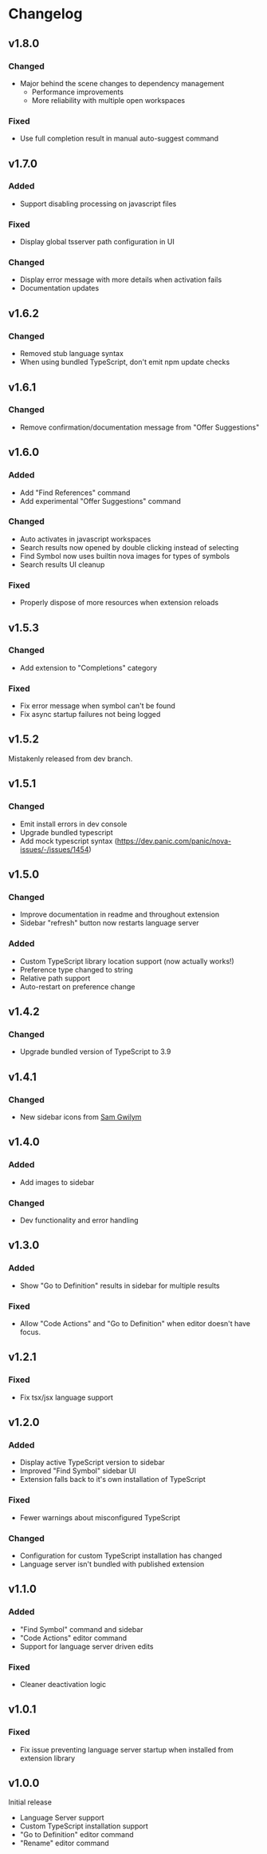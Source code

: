 # Changelog

## v1.8.0

### Changed

- Major behind the scene changes to dependency management
  - Performance improvements
  - More reliability with multiple open workspaces

### Fixed

- Use full completion result in manual auto-suggest command

## v1.7.0

### Added

- Support disabling processing on javascript files

### Fixed

- Display global tsserver path configuration in UI

### Changed

- Display error message with more details when activation fails
- Documentation updates

## v1.6.2

### Changed

- Removed stub language syntax
- When using bundled TypeScript, don't emit npm update checks

## v1.6.1

### Changed

- Remove confirmation/documentation message from "Offer Suggestions"

## v1.6.0

### Added

- Add "Find References" command
- Add experimental "Offer Suggestions" command

### Changed

- Auto activates in javascript workspaces
- Search results now opened by double clicking instead of selecting
- Find Symbol now uses builtin nova images for types of symbols
- Search results UI cleanup

### Fixed

- Properly dispose of more resources when extension reloads

## v1.5.3

### Changed

- Add extension to "Completions" category

### Fixed

- Fix error message when symbol can't be found
- Fix async startup failures not being logged

## v1.5.2

Mistakenly released from dev branch.

## v1.5.1

### Changed

- Emit install errors in dev console
- Upgrade bundled typescript
- Add mock typescript syntax (https://dev.panic.com/panic/nova-issues/-/issues/1454)

## v1.5.0

### Changed

- Improve documentation in readme and throughout extension
- Sidebar "refresh" button now restarts language server

### Added

- Custom TypeScript library location support (now actually works!)
- Preference type changed to string
- Relative path support
- Auto-restart on preference change

## v1.4.2

### Changed

- Upgrade bundled version of TypeScript to 3.9

## v1.4.1

### Changed

- New sidebar icons from [Sam Gwilym](http://gwil.co)

## v1.4.0

### Added

- Add images to sidebar

### Changed

- Dev functionality and error handling

## v1.3.0

### Added

- Show "Go to Definition" results in sidebar for multiple results

### Fixed

- Allow "Code Actions" and "Go to Definition" when editor doesn't have focus.

## v1.2.1

### Fixed

- Fix tsx/jsx language support

## v1.2.0

### Added

- Display active TypeScript version to sidebar
- Improved "Find Symbol" sidebar UI
- Extension falls back to it's own installation of TypeScript

### Fixed

- Fewer warnings about misconfigured TypeScript

### Changed

- Configuration for custom TypeScript installation has changed
- Language server isn't bundled with published extension

## v1.1.0

### Added

- "Find Symbol" command and sidebar
- "Code Actions" editor command
- Support for language server driven edits

### Fixed

- Cleaner deactivation logic

## v1.0.1

### Fixed

- Fix issue preventing language server startup when installed from extension library

## v1.0.0

Initial release

- Language Server support
- Custom TypeScript installation support
- "Go to Definition" editor command
- "Rename" editor command
